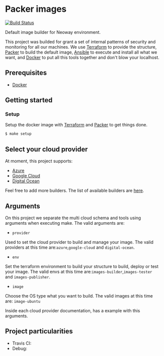 # Packer images

[![Build Status](https://travis-ci.org/NeowayLabs/packer-images.svg?branch=add-ci-azure-build)](https://travis-ci.org/NeowayLabs/packer-images)

Default image builder for Neoway environment.

This project was builded for grant a set of internal patterns of security and monitoring for all our machines. We use [Terraform](https://www.terraform.io) to provide the structure, [Packer](https://www.packer.io) to build the default image, [Ansible](https://www.ansible.com) to execute and install all what we want, and [Docker](https://www.docker.com) to put all this tools together and don't blow your localhost.

## Prerequisites

* [Docker](https://docs.docker.com/engine/installation/)

## Getting started

### Setup

Setup the docker image with [Terraform](https://www.terraform.io/) and [Packer](https://packer.io) to get things done.

```bash
$ make setup
```

## Select your cloud provider

At moment, this project supports:
- [Azure](docs/azure.md)
- [Google Cloud](docs/gcp.md)
- [Digital Ocean](docs/do.md)

Feel free to add more builders. The list of available builders are [here](https://www.packer.io/docs/builders/index.html).


## Arguments

On this project we separate the multi cloud schema and tools using arguments when executing make. The valid arguments are:

- `provider`

Used to set the cloud provider to build and manage your image. The valid providers at this time are:`azure`,`google-cloud` and `digital-ocean`.

- `env`

Set the terraform environment to build your structure to build, deploy or test your image. The valid envs at this time are:`images-builder`,`images-tester` and `images-publisher`.

- `image`

Choose the OS type what you want to build. The valid images at this time are: `image-ubuntu`

Inside each cloud provider documentation, has a example with this arguments.

## Project particularities

- Travis CI:
- Debug:
